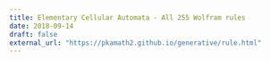 ```yaml
---
title: Elementary Cellular Automata - All 255 Wolfram rules
date: 2018-09-14
draft: false
external_url: "https://pkamath2.github.io/generative/rule.html"
---
```



